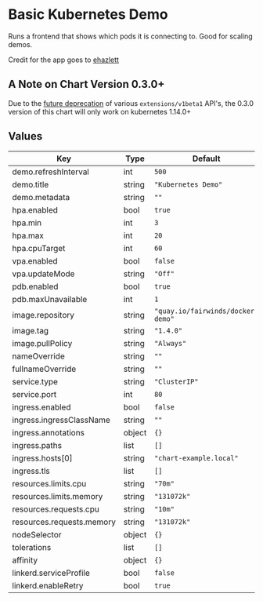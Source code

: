 # Basic Kubernetes Demo

Runs a frontend that shows which pods it is connecting to.  Good for scaling demos.

Credit for the app goes to [ehazlett](https://github.com/ehazlett/docker-demo)

## A Note on Chart Version 0.3.0+

Due to the [future deprecation](https://kubernetes.io/blog/2019/07/18/api-deprecations-in-1-16/) of various `extensions/v1beta1` API's, the 0.3.0 version of this chart will only work on kubernetes 1.14.0+

## Values

| Key | Type | Default | Description |
|-----|------|---------|-------------|
| demo.refreshInterval | int | `500` |  |
| demo.title | string | `"Kubernetes Demo"` |  |
| demo.metadata | string | `""` |  |
| hpa.enabled | bool | `true` |  |
| hpa.min | int | `3` |  |
| hpa.max | int | `20` |  |
| hpa.cpuTarget | int | `60` |  |
| vpa.enabled | bool | `false` |  |
| vpa.updateMode | string | `"Off"` |  |
| pdb.enabled | bool | `true` |  |
| pdb.maxUnavailable | int | `1` |  |
| image.repository | string | `"quay.io/fairwinds/docker-demo"` |  |
| image.tag | string | `"1.4.0"` |  |
| image.pullPolicy | string | `"Always"` |  |
| nameOverride | string | `""` |  |
| fullnameOverride | string | `""` |  |
| service.type | string | `"ClusterIP"` |  |
| service.port | int | `80` |  |
| ingress.enabled | bool | `false` |  |
| ingress.ingressClassName | string | `""` |  |
| ingress.annotations | object | `{}` |  |
| ingress.paths | list | `[]` |  |
| ingress.hosts[0] | string | `"chart-example.local"` |  |
| ingress.tls | list | `[]` |  |
| resources.limits.cpu | string | `"70m"` |  |
| resources.limits.memory | string | `"131072k"` |  |
| resources.requests.cpu | string | `"10m"` |  |
| resources.requests.memory | string | `"131072k"` |  |
| nodeSelector | object | `{}` |  |
| tolerations | list | `[]` |  |
| affinity | object | `{}` |  |
| linkerd.serviceProfile | bool | `false` |  |
| linkerd.enableRetry | bool | `true` |  |
